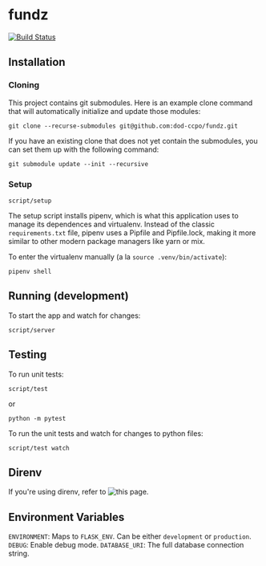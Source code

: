 
# fundz

[![Build Status](https://travis-ci.org/dod-ccpo/fundz.svg?branch=master)](https://travis-ci.org/dod-ccpo/fundz)

## Installation

### Cloning
This project contains git submodules. Here is an example clone command that will
automatically initialize and update those modules:

    git clone --recurse-submodules git@github.com:dod-ccpo/fundz.git

If you have an existing clone that does not yet contain the submodules, you can
set them up with the following command:

    git submodule update --init --recursive

### Setup

    script/setup

The setup script installs pipenv, which is what this application uses to manage its dependences and virtualenv. Instead of the classic `requirements.txt` file, pipenv uses a Pipfile and Pipfile.lock, making it more similar to other modern package managers like yarn or mix.

To enter the virtualenv manually (a la `source .venv/bin/activate`):

    pipenv shell

## Running (development)

To start the app and watch for changes:

    script/server

## Testing

To run unit tests:

    script/test

or

    python -m pytest

To run the unit tests and watch for changes to python files:

    script/test watch

## Direnv

If you're using direnv, refer to ![this page](https://github.com/direnv/direnv/wiki/Python#-pipenv).

## Environment Variables

`ENVIRONMENT`: Maps to `FLASK_ENV`. Can be either `development` or `production`.
`DEBUG`: Enable debug mode.
`DATABASE_URI`: The full database connection string.
